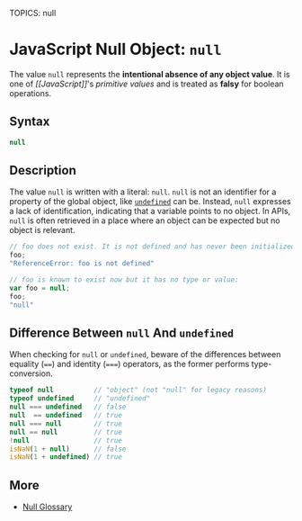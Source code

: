 TOPICS: null

# JavaScript Null Object: `null`

The value `null` represents the **intentional absence of any object value**.
It is one of *[[JavaScript]]*'s *primitive values* and is treated as **falsy** for boolean operations.

## Syntax

```javascript
null
```

## Description

The value `null` is written with a literal: `null`. `null` is not an identifier for a property of the
global object, like [`undefined`](/en/webfrontend/undefined) can be. Instead, `null` expresses a
lack of identification, indicating
that a variable points to no object. In APIs, `null` is often retrieved in a place where an object
can be expected but no object is relevant.

```javascript
// foo does not exist. It is not defined and has never been initialized:
foo;
"ReferenceError: foo is not defined"

// foo is known to exist now but it has no type or value:
var foo = null;
foo;
"null"
```

## Difference Between `null` And `undefined`

When checking for `null` or `undefined`, beware of the differences between equality (`==`) and identity
(`===`) operators, as the former performs type-conversion.

```javascript
typeof null          // "object" (not "null" for legacy reasons)
typeof undefined     // "undefined"
null === undefined   // false
null  == undefined   // true
null === null        // true
null == null         // true
!null                // true
isNaN(1 + null)      // false
isNaN(1 + undefined) // true
```

## More

- [Null Glossary](/en/glossary/Null)

